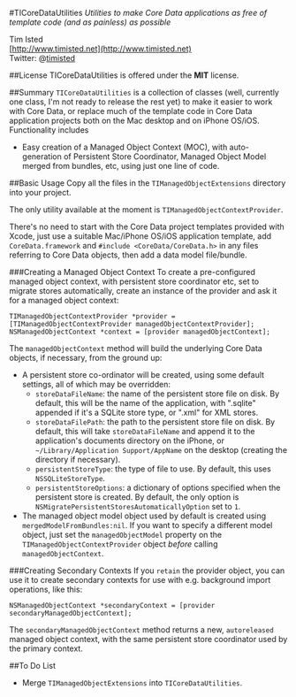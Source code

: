 #TICoreDataUtilities
*Utilities to make Core Data applications as free of template code (and as painless) as possible*  

Tim Isted  
[http://www.timisted.net](http://www.timisted.net)  
Twitter: @[timisted](http://twitter.com/timisted)

##License
TICoreDataUtilities is offered under the **MIT** license.

##Summary
`TICoreDataUtilities` is a collection of classes (well, currently one class, I'm not ready to release the rest yet) to make it easier to work with Core Data, or replace much of the template code in Core Data application projects both on the Mac desktop and on iPhone OS/iOS. Functionality includes

* Easy creation of a Managed Object Context (MOC), with auto-generation of Persistent Store Coordinator, Managed Object Model merged from bundles, etc, using just one line of code.

##Basic Usage
Copy all the files in the `TIManagedObjectExtensions` directory into your project.

The only utility available at the moment is `TIManagedObjectContextProvider`.

There's no need to start with the Core Data project templates provided with Xcode, just use a suitable Mac/iPhone OS/iOS application template, add `CoreData.framework` and `#include <CoreData/CoreData.h>` in any files referring to Core Data objects, then add a data model file/bundle.

###Creating a Managed Object Context
To create a pre-configured managed object context, with persistent store coordinator etc, set to migrate stores automatically, create an instance of the provider and ask it for a managed object context: 

    TIManagedObjectContextProvider *provider = [TIManagedObjectContextProvider managedObjectContextProvider];
    NSManagedObjectContext *context = [provider managedObjectContext];

The `managedObjectContext` method will build the underlying Core Data objects, if necessary, from the ground up:

* A persistent store co-ordinator will be created, using some default settings, all of which may be overridden:
  * `storeDataFileName`: the name of the persistent store file on disk. By default, this will be the name of the application, with ".sqlite" appended if it's a SQLite store type, or ".xml" for XML stores.
  * `storeDataFilePath`: the path to the persistent store file on disk. By default, this will take `storeDataFileName` and append it to the application's documents directory on the iPhone, or `~/Library/Application Support/AppName` on the desktop (creating the directory if necessary).
  * `persistentStoreType`: the type of file to use. By default, this uses `NSSQLiteStoreType`.
  * `persistentStoreOptions`: a dictionary of options specified when the persistent store is created. By default, the only option is `NSMigratePersistentStoresAutomaticallyOption` set to `1`.
* The managed object model object used by default is created using `mergedModelFromBundles:nil`. If you want to specify a different model object, just set the `managedObjectModel` property on the `TIManagedObjectContextProvider` object *before* calling `managedObjectContext`.

###Creating Secondary Contexts
If you `retain` the provider object, you can use it to create secondary contexts for use with e.g. background import operations, like this:

    NSManagedObjectContext *secondaryContext = [provider secondaryManagedObjectContext];

The `secondaryManagedObjectContext` method returns a new, `autoreleased` managed object context, with the same persistent store coordinator used by the primary context.

##To Do List
* Merge `TIManagedObjectExtensions` into `TICoreDataUtilities`.